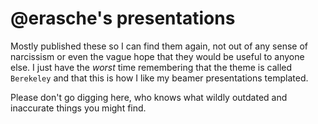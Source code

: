 # @erasche's presentations

Mostly published these so I can find them again, not out of any sense of
narcissism or even the vague hope that they would be useful to anyone else. I
just have the *worst* time remembering that the theme is called `Berekeley` and
that this is how I like my beamer presentations templated.

Please don't go digging here, who knows what wildly outdated and inaccurate
things you might find.
